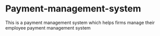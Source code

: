 # Payment-management-system
This is a payment management system which helps firms manage their employee payment management system
